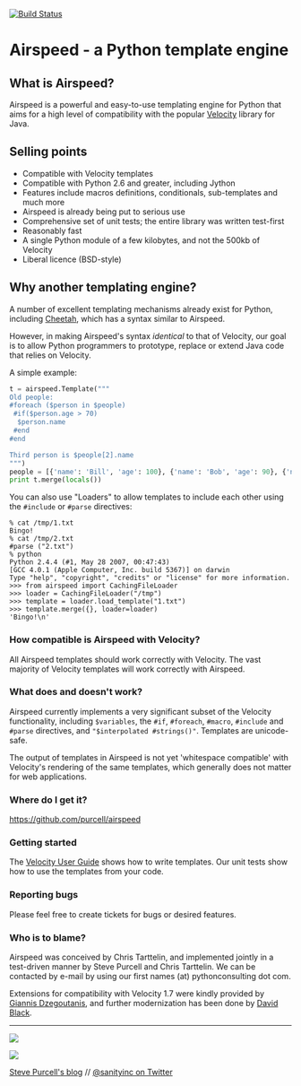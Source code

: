 [![Build Status](https://travis-ci.org/purcell/airspeed.png?branch=master)](https://travis-ci.org/purcell/airspeed)

# Airspeed - a Python template engine

## What is Airspeed?

Airspeed is a powerful and easy-to-use templating engine for Python
that aims for a high level of compatibility with the popular
[Velocity](http://velocity.apache.org/engine/devel/user-guide.html)
library for Java.

## Selling points

* Compatible with Velocity templates
* Compatible with Python 2.6 and greater, including Jython
* Features include macros definitions, conditionals, sub-templates and much more
* Airspeed is already being put to serious use
* Comprehensive set of unit tests; the entire library was written test-first
* Reasonably fast
* A single Python module of a few kilobytes, and not the 500kb of Velocity
* Liberal licence (BSD-style)

## Why another templating engine?

A number of excellent templating mechanisms already exist for Python,
including [Cheetah](http://www.cheetahtemplate.org/), which has a
syntax similar to Airspeed.

However, in making Airspeed's syntax *identical* to that of Velocity,
our goal is to allow Python programmers to prototype, replace or
extend Java code that relies on Velocity.

A simple example:

```python
t = airspeed.Template("""
Old people:
#foreach ($person in $people)
 #if($person.age > 70)
  $person.name
 #end
#end

Third person is $people[2].name
""")
people = [{'name': 'Bill', 'age': 100}, {'name': 'Bob', 'age': 90}, {'name': 'Mark', 'age': 25}]
print t.merge(locals())
```

You can also use "Loaders" to allow templates to include each other using the `#include` or `#parse` directives:

```
% cat /tmp/1.txt
Bingo!
% cat /tmp/2.txt
#parse ("2.txt")
% python
Python 2.4.4 (#1, May 28 2007, 00:47:43)
[GCC 4.0.1 (Apple Computer, Inc. build 5367)] on darwin
Type "help", "copyright", "credits" or "license" for more information.
>>> from airspeed import CachingFileLoader
>>> loader = CachingFileLoader("/tmp")
>>> template = loader.load_template("1.txt")
>>> template.merge({}, loader=loader)
'Bingo!\n'
```

### How compatible is Airspeed with Velocity?

All Airspeed templates should work correctly with Velocity. The vast
majority of Velocity templates will work correctly with Airspeed.

### What does and doesn't work?

Airspeed currently implements a very significant subset of the
Velocity functionality, including `$variables`, the `#if`, `#foreach`,
`#macro`, `#include` and `#parse` directives, and `"$interpolated #strings()"`. Templates are unicode-safe.

The output of templates in Airspeed is not yet 'whitespace compatible'
with Velocity's rendering of the same templates, which generally does
not matter for web applications.

### Where do I get it?

https://github.com/purcell/airspeed

### Getting started

The
[Velocity User Guide](http://velocity.apache.org/engine/releases/velocity-1.7/user-guide.html)
shows how to write templates.  Our unit tests show how to use the
templates from your code.

### Reporting bugs

Please feel free to create tickets for bugs or desired features.

### Who is to blame?

Airspeed was conceived by Chris Tarttelin, and implemented jointly in
a test-driven manner by Steve Purcell and Chris Tarttelin. We can be
contacted by e-mail by using our first names (at) pythonconsulting dot
com.

Extensions for compatibility with Velocity 1.7 were kindly provided by
[Giannis Dzegoutanis](https://github.com/erasmospunk), and further modernization
has been done by [David Black](https://github.com/dbaxa/).

<hr>

[![](http://api.coderwall.com/purcell/endorsecount.png)](http://coderwall.com/purcell)

[![](http://www.linkedin.com/img/webpromo/btn_liprofile_blue_80x15.png)](http://uk.linkedin.com/in/stevepurcell)

[Steve Purcell's blog](http://www.sanityinc.com/) // [@sanityinc on Twitter](https://twitter.com/sanityinc)
